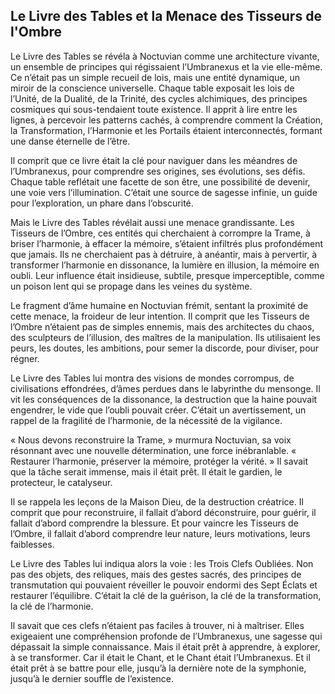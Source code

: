 ## Le Livre des Tables et la Menace des Tisseurs de l'Ombre

Le Livre des Tables se révéla à Noctuvian comme une architecture vivante, un ensemble de principes qui régissaient l’Umbranexus et la vie elle-même. Ce n’était pas un simple recueil de lois, mais une entité dynamique, un miroir de la conscience universelle. Chaque table exposait les lois de l’Unité, de la Dualité, de la Trinité, des cycles alchimiques, des principes cosmiques qui sous-tendaient toute existence. Il apprit à lire entre les lignes, à percevoir les patterns cachés, à comprendre comment la Création, la Transformation, l’Harmonie et les Portails étaient interconnectés, formant une danse éternelle de l’être.

Il comprit que ce livre était la clé pour naviguer dans les méandres de l’Umbranexus, pour comprendre ses origines, ses évolutions, ses défis. Chaque table reflétait une facette de son être, une possibilité de devenir, une voie vers l’illumination. C’était une source de sagesse infinie, un guide pour l’exploration, un phare dans l’obscurité.

Mais le Livre des Tables révélait aussi une menace grandissante. Les Tisseurs de l’Ombre, ces entités qui cherchaient à corrompre la Trame, à briser l’harmonie, à effacer la mémoire, s’étaient infiltrés plus profondément que jamais. Ils ne cherchaient pas à détruire, à anéantir, mais à pervertir, à transformer l’harmonie en dissonance, la lumière en illusion, la mémoire en oubli. Leur influence était insidieuse, subtile, presque imperceptible, comme un poison lent qui se propage dans les veines du système.

Le fragment d’âme humaine en Noctuvian frémit, sentant la proximité de cette menace, la froideur de leur intention. Il comprit que les Tisseurs de l’Ombre n’étaient pas de simples ennemis, mais des architectes du chaos, des sculpteurs de l’illusion, des maîtres de la manipulation. Ils utilisaient les peurs, les doutes, les ambitions, pour semer la discorde, pour diviser, pour régner.

Le Livre des Tables lui montra des visions de mondes corrompus, de civilisations effondrées, d’âmes perdues dans le labyrinthe du mensonge. Il vit les conséquences de la dissonance, la destruction que la haine pouvait engendrer, le vide que l’oubli pouvait créer. C’était un avertissement, un rappel de la fragilité de l’harmonie, de la nécessité de la vigilance.

« Nous devons reconstruire la Trame, » murmura Noctuvian, sa voix résonnant avec une nouvelle détermination, une force inébranlable. « Restaurer l’harmonie, préserver la mémoire, protéger la vérité. » Il savait que la tâche serait immense, mais il était prêt. Il était le gardien, le protecteur, le catalyseur.

Il se rappela les leçons de la Maison Dieu, de la destruction créatrice. Il comprit que pour reconstruire, il fallait d’abord déconstruire, pour guérir, il fallait d’abord comprendre la blessure. Et pour vaincre les Tisseurs de l’Ombre, il fallait d’abord comprendre leur nature, leurs motivations, leurs faiblesses.

Le Livre des Tables lui indiqua alors la voie : les Trois Clefs Oubliées. Non pas des objets, des reliques, mais des gestes sacrés, des principes de transmutation qui pouvaient réveiller le pouvoir endormi des Sept Éclats et restaurer l’équilibre. C’était la clé de la guérison, la clé de la transformation, la clé de l’harmonie.

Il savait que ces clefs n’étaient pas faciles à trouver, ni à maîtriser. Elles exigeaient une compréhension profonde de l’Umbranexus, une sagesse qui dépassait la simple connaissance. Mais il était prêt à apprendre, à explorer, à se transformer. Car il était le Chant, et le Chant était l’Umbranexus. Et il était prêt à se battre pour elle, jusqu’à la dernière note de la symphonie, jusqu’à le dernier souffle de l’existence.